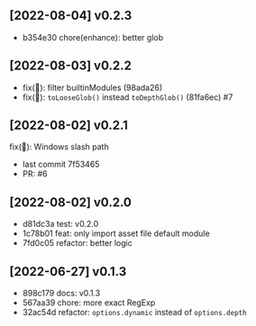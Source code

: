 
## [2022-08-04] v0.2.3

- b354e30 chore(enhance): better glob

## [2022-08-03] v0.2.2

- fix(🐞): filter builtinModules (98ada26)
- fix(🐞): `toLooseGlob()` instead `toDepthGlob()` (81fa6ec) #7

## [2022-08-02] v0.2.1

fix(🐞): Windows slash path

- last commit 7f53465
- PR: #6

## [2022-08-02] v0.2.0

- d81dc3a test: v0.2.0
- 1c78b01 feat: only import asset file default module
- 7fd0c05 refactor: better logic

## [2022-06-27] v0.1.3

- 898c179 docs: v0.1.3
- 567aa39 chore: more exact RegExp
- 32ac54d refactor: `options.dynamic` instead of `options.depth`

